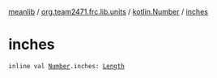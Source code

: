 [meanlib](../../index.md) / [org.team2471.frc.lib.units](../index.md) / [kotlin.Number](index.md) / [inches](./inches.md)

# inches

`inline val `[`Number`](https://kotlinlang.org/api/latest/jvm/stdlib/kotlin/-number/index.html)`.inches: `[`Length`](../-length/index.md)